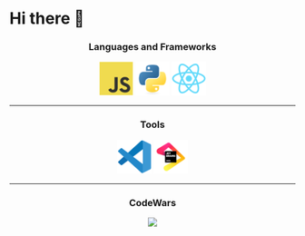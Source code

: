 
# Hi there 👋

<div align="center">

### **Languages and Frameworks**

<img src="./assets/icons/javascript-icon.svg" width="60" height="60"/>
<img src="./assets/icons/python-icon.svg" width="60" height="60" />
<img src="./assets/icons/react-icon.svg" width="60" height="60" />

<br>
</div>
<hr>

<div align="center">

### **Tools**

<img src="./assets/icons/vscode-icon.svg" width="60" height="60" />
<img src="./assets/icons/jetbrains-icon.svg" width="60" height="60" />

<br>
</div>
<hr>

<div align="center">

### **CodeWars**

<img src="https://www.codewars.com/users/zzZJagerZzz/badges/large" />

</div>


